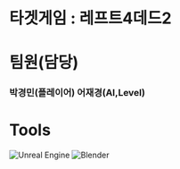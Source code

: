 
# 타겟게임 : 레프트4데드2
# 팀원(담당)
### 박경민(플레이어) 어재경(AI,Level)

# Tools

![Unreal Engine](https://img.shields.io/badge/Unreal%20Engine-0E1128.svg?&style=for-the-badge&logo=Unreal%20Engine&logoColor=white)
![Blender](https://img.shields.io/badge/Blender-F5792A.svg?&style=for-the-badge&logo=Blender&logoColor=white)
